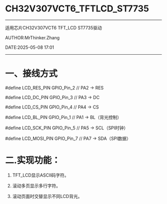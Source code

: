 # CH32V307VCT6_TFTLCD_ST7735
*****************
适用芯片CH32V307VCT6 TFT_LCD ST7735驱动

AUTHOR:MrThinker.Zhang

DATE:2025-05-08 17:01

*****************
# 一、接线方式
#define LCD_RES_PIN GPIO_Pin_2   // PA2 -> RES

#define LCD_DC_PIN GPIO_Pin_3    // PA3 -> DC

#define LCD_CS_PIN GPIO_Pin_4    // PA4 -> CS

#define LCD_BL_PIN GPIO_Pin_1    // PA1 -> BL（背光控制）

#define LCD_SCK_PIN GPIO_Pin_5   // PA5 -> SCL（SPI时钟）

#define LCD_MOSI_PIN GPIO_Pin_7  // PA7 -> SDA（SPI数据）
# 二.实现功能：
1) TFT_LCD显示ASCII码字符。

2) 滚动多页显示多行字符。

3) 滚动页面时交替显示不同LCD背光。

